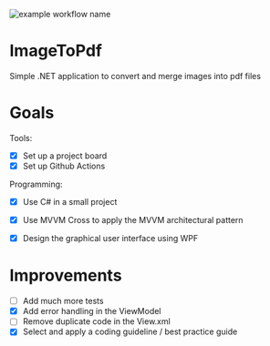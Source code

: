 ![example workflow name](https://github.com/AxelDelsol/ImageToPdf/actions/workflows/Build/badge.svg)

# ImageToPdf
Simple .NET application to convert and merge images into pdf files

# Goals

Tools:
- [x] Set up a project board
- [x] Set up Github Actions

Programming:
- [x] Use C# in a small project
- [x] Use MVVM Cross to apply the MVVM architectural pattern
- [x] Design the graphical user interface using WPF


#  Improvements

- [ ] Add much more tests
- [x] Add error handling in the ViewModel
- [ ] Remove duplicate code in the View.xml
- [x] Select and apply a coding guideline / best practice guide

